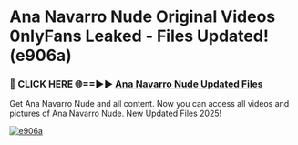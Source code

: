 # Ana Navarro Nude Original Videos 0nlyFans Leaked - Files Updated! (e906a)

<h3>🔴 CLICK HERE 🌐==►► <a href="https://tinyurl.com/52m3yx9h" rel="nofollow">Ana Navarro Nude Updated Files</a></h3>

Get Ana Navarro Nude and all content. Now you can access all videos and pictures of Ana Navarro Nude. New Updated Files 2025!

[![e906a](https://i.imgur.com/TnHtlc8.gif)](https://tinyurl.com/52m3yx9h)
